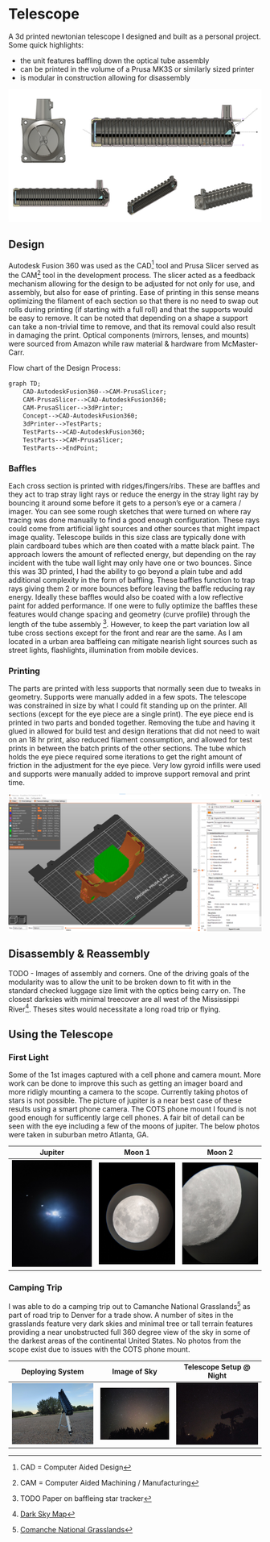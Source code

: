 # Telescope
A 3d printed newtonian telescope I designed and built as a personal project. 
Some quick highlights: 
-	the unit features baffling down the optical tube assembly
-	can be printed in the volume of a Prusa MK3S or similarly sized printer
-	is modular in construction allowing for disassembly

![screenshot_of_various_CAD_views](images/cad_views.png)

## Design
Autodesk Fusion 360 was used as the CAD[^1] tool and Prusa Slicer served as the CAM[^2] tool in the development process. The slicer acted as a feedback mechanism allowing for the design to be adjusted for not only for use, and assembly, but also for ease of printing. Ease of printing in this sense means optimizing the filament of each section so that there is no need to swap out rolls during printing (if starting with a full roll) and that the supports would be easy to remove. It can be noted that depending on a shape a support can take a non-trivial time to remove, and that its removal could also result in damaging the print. Optical components (mirrors, lenses, and mounts) were sourced from Amazon while raw material & hardware from McMaster-Carr. 

Flow chart of the Design Process:
```mermaid
graph TD;
    CAD-AutodeskFusion360-->CAM-PrusaSlicer;
    CAM-PrusaSlicer-->CAD-AutodeskFusion360;
    CAM-PrusaSlicer-->3dPrinter;
    Concept-->CAD-AutodeskFusion360;
    3dPrinter-->TestParts;
    TestParts-->CAD-AutodeskFusion360;
    TestParts-->CAM-PrusaSlicer;
    TestParts-->EndPoint;
```


### Baffles
Each cross section is printed with ridges/fingers/ribs. These are baffles and they act to trap stray light rays or reduce the energy in the stray light ray by bouncing it around some before it gets to a person’s eye or a camera / imager. You can see some rough sketches that were turned on where ray tracing was done manually to find a good enough configuration. These rays could come from artificial light sources and other sources that might impact image quality. Telescope builds in this size class are typically done with plain cardboard tubes which are then coated with a matte black paint. The approach lowers the amount of reflected energy, but depending on the ray incident with the tube wall light may only have one or two bounces. Since this was 3D printed, I had the ability to go beyond a plain tube and add additional complexity in the form of baffling. These baffles function to trap rays giving them 2 or more bounces before leaving the baffle reducing ray energy. Ideally these baffles would also be coated with a low reflective paint for added performance. If one were to fully optimize the baffles these features would change spacing and geometry (curve profile) through the length of the tube assembly [^3]. However, to keep the part variation low all tube cross sections except for the front and rear are the same. As I am located in a urban area baffleing can mitigate nearish light sources such as street lights, flashlights, illumination from mobile devices. 

### Printing
The parts are printed with less supports that normally seen due to tweaks in geometry. Supports were manually added in a few spots. The telescope was constrained in size by what I could fit standing up on the printer. All sections (except for the eye piece are a single print). The eye piece end is printed in two parts and bonded together.  Removing the tube and having it glued in allowed for build test and design iterations that did not need to wait on an 18 hr print, also reduced filament consumption, and allowed for test prints in between the batch prints of the other sections. The tube which holds the eye piece required some iterations to get the right amount of friction in the adjustment for the eye piece. 
Very low gyroid infills were used and supports were manually added to improve support removal and print time. 

![screenshot_of_prusa_slicer](/images/Screenshot_2023-09-21-155540.png)


## Disassembly & Reassembly
TODO - Images of assembly and corners. 
One of the driving goals of the modularity was to allow the unit to be broken down to fit with in the standard checked luggage size limit with the optics being carry on. The closest darksies with minimal treecover are all west of the Mississippi River[^4]. Theses sites would necessitate a long road trip or flying. 

## Using the Telescope
### First Light
Some of the 1st images captured with a cell phone and camera mount. More work can be done to improve this such as getting an imager board and more ridigly mounting a camera to the scope. Currently taking photos of stars is not possible. The picture of jupiter is a near best case of these results using a smart phone camera. The COTS phone mount I found is not good enough for sufficently large cell phones. A fair bit of detail can be seen with the eye including a few of the moons of jupiter. The below photos were taken in suburban metro Atlanta, GA. 

| Jupiter | Moon 1 | Moon 2 |
| :---: | :---: | :---: |
| ![image_of_jupiter](/images/jupiter.jpg) | ![image_of_moon](/images/moon3.jpg) | ![image_of_moon](/images/moon2.jpg) |

### Camping Trip
I was able to do a camping trip out to Camanche National Grasslands[^5] as part of road trip to Denver for a trade show. A number of sites in the grasslands feature very dark skies and minimal tree or tall terrain features providing a near unobstructed full 360 degree view of the sky in some of the darkest areas of the continental United States. No photos from the scope exist due to issues with the COTS phone mount. 

| Deploying System | Image of Sky | Telescope Setup @ Night |
| :---: | :---: | :---: |
| ![image_of_camping_setup_in_daylight](/images/camping1.jpg) | ![image_of_sky](/images/camping3.jpg) | ![image_of_telesope at night](/images/camping6.jpg) |

[^1]: CAD = Computer Aided Design 
[^2]: CAM = Computer Aided Machining / Manufacturing
[^3]: TODO Paper on baffleing star tracker
[^4]: [Dark Sky Map](https://www.darkskymap.com/)
[^5]: [Comanche National Grasslands](https://www.fs.usda.gov/recarea/psicc/recarea/?recid=12409)

